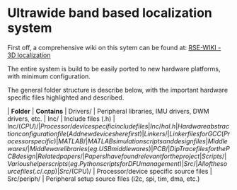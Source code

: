 
# Ultrawide band based localization system

First off, a comprehensive wiki on this sytem can be found at: [RSE-WIKI - 3D localization](http://rsewiki.elektro.dtu.dk/index.php/3D_localization)

The entire system is build to be easily ported to new hardware platforms, with minimum configuration.

The general folder structure is describe below, with the important hardware specific files highlighted and described.

| **Folder**          | **Contains**
| Drivers/            | Peripheral libraries, IMU drivers, DWM drivers, etc.
| Inc/                | Include files (.h)
| Inc/$(CPU)/         | Processor/device specific include files
| Inc/hal.h           | Hardware abstraction configuration file (Add new devices here first)
| Linkers/            | Linker files for GCC (Processor specific)
| MATLAB/             | MATLAB simulation scripts and design files
| Middlewares/        | Middleware libraries (eg. USB middlewares)
| PCB/                | DipTrace files for the PCB design
| Related papers/     | Papers I have found relevant for the project
| Scripts/            | Various helper scripts (eg. Python scripts for DFU management)
| Src/                | All of the source files (.c/.cpp)
| Src/$(CPU)/         | Processor/device specific source files
| Src/periph/         | Peripheral setup source files (i2c, spi, tim, dma, etc.)

